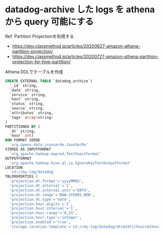 # datadog-archive した logs を athena から query 可能にする

Ref: Partition Projectionを利用する
* https://dev.classmethod.jp/articles/20200627-amazon-athena-partition-projection/
* https://dev.classmethod.jp/articles/20200727-amazon-athena-partition-projection-for-hive-partition/


Athena DDLでテーブルを作成
```sql
CREATE EXTERNAL TABLE `datadog_archive`(
  `_id` string,
  `date` string,
  `service` string,
  `host` string,
  `status` string,
  `source` string,
  `attributes` string,
  `tags` array<string>
)
PARTITIONED BY (
  `dt` string,
  `hour` int)
ROW FORMAT SERDE
  'org.openx.data.jsonserde.JsonSerDe'
STORED AS INPUTFORMAT
  'org.apache.hadoop.mapred.TextInputFormat'
OUTPUTFORMAT
  'org.apache.hadoop.hive.ql.io.IgnoreKeyTextOutputFormat'
LOCATION
  's3://my-log/datadog'
TBLPROPERTIES (
  'projection.dt.format'='yyyyMMdd',
  'projection.dt.interval'='1',
  'projection.dt.interval.unit'='DAYS',
  'projection.dt.range'='NOW-2YEARS,NOW',
  'projection.dt.type'='date',
  'projection.hour.digits'='2',
  'projection.hour.interval'='1',
  'projection.hour.range'='0,23',
  'projection.hour.type'='integer',
  'projection.enabled'='true',
  'storage.location.template'='s3://my-log/datadog/dt=${dt}/hour=${hour}')
```
